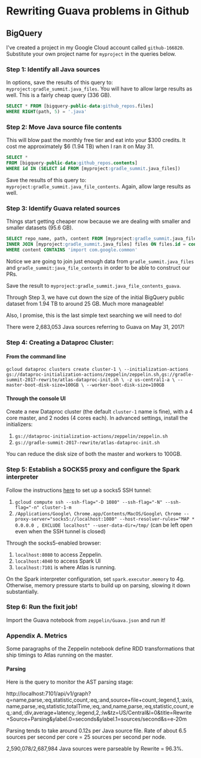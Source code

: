 # Rewriting Guava problems in Github

## BigQuery

I've created a project in my Google Cloud account called `github-166820`.
Substitute your own project name for `myproject` in the queries below.

### Step 1: Identify all Java sources

In options, save the results of this query to: `myproject:gradle_summit.java_files`.
You will have to allow large results as well. This is a fairly cheap query (336 GB).

```sql
SELECT * FROM [bigquery-public-data:github_repos.files]
WHERE RIGHT(path, 5) = '.java'
```

### Step 2: Move Java source file contents

This will blow past the monthly free tier and eat into your $300 credits.
It cost me approximately $6 (1.94 TB) when I ran it on May 31.

```sql
SELECT *
FROM [bigquery-public-data:github_repos.contents]
WHERE id IN (SELECT id FROM [myproject:gradle_summit.java_files])
```

Save the results of this query to: `myproject:gradle_summit.java_file_contents`.
Again, allow large results as well.

### Step 3: Identify Guava related sources

Things start getting cheaper now because we are dealing with smaller and smaller datasets
(95.6 GB).

```sql
SELECT repo_name, path, content FROM [myproject:gradle_summit.java_file_contents] contents
INNER JOIN [myproject:gradle_summit.java_files] files ON files.id = contents.id
WHERE content CONTAINS 'import com.google.common'
```

Notice we are going to join just enough data from `gradle_summit.java_files`
and `gradle_summit:java_file_contents` in order to be able to construct our PRs.

Save the result to `myproject:gradle_summit.java_file_contents_guava`.

Through Step 3, we have cut down the size of the initial BigQuery public dataset
from 1.94 TB to around 25 GB. Much more manageable!

Also, I promise, this is the last simple text searching we will need to do!

There were 2,683,053 Java sources referring to Guava on May 31, 2017!

### Step 4: Creating a Dataproc Cluster:

#### From the command line

`gcloud dataproc clusters create cluster-1 \
  --initialization-actions gs://dataproc-initialization-actions/zeppelin/zeppelin.sh,gs://gradle-summit-2017-rewrite/atlas-dataproc-init.sh \
  -z us-central1-a \
  --master-boot-disk-size=100GB \
  --worker-boot-disk-size=100GB`

#### Through the console UI

Create a new Dataproc cluster (the default `cluster-1` name is fine), with a 4 core master, and 2 nodes (4 cores each). In advanced settings, install the initializers:

1) `gs://dataproc-initialization-actions/zeppelin/zeppelin.sh`
2) `gs://gradle-summit-2017-rewrite/atlas-dataproc-init.sh`

You can reduce the disk size of both the master and workers to 100GB.

### Step 5: Establish a SOCKS5 proxy and configure the Spark interpreter

Follow the instructions [here](https://cloud.google.com/dataproc/docs/concepts/cluster-web-interfaces) to set up a socks5 SSH tunnel:

1) `gcloud compute ssh --ssh-flag="-D 1080" --ssh-flag="-N" --ssh-flag="-n" cluster-1-m`
2) `/Applications/Google\ Chrome.app/Contents/MacOS/Google\ Chrome --proxy-server="socks5://localhost:1080" --host-resolver-rules="MAP * 0.0.0.0 , EXCLUDE localhost" --user-data-dir=/tmp/` (can be left open even when the SSH tunnel is closed)

Through the socks5-enabled browser:
1) `localhost:8080` to access Zeppelin.
2) `localhost:4040` to access Spark UI
3) `localhost:7101` is where Atlas is running.

On the Spark interpreter configuration, set `spark.executor.memory` to 4g. Otherwise,
memory pressure starts to build up on parsing, slowing it down substantially.

### Step 6: Run the fixit job!

Import the Guava notebook from `zeppelin/Guava.json` and run it!

### Appendix A. Metrics

Some paragraphs of the Zeppelin notebook define RDD transformations that ship timings to Atlas running on the master.

#### Parsing

Here is the query to monitor the AST parsing stage:

http://localhost:7101/api/v1/graph?q=name,parse,:eq,statistic,count,:eq,:and,source+file+count,:legend,1,:axis,name,parse,:eq,statistic,totalTime,:eq,:and,name,parse,:eq,statistic,count,:eq,:and,:div,average+latency,:legend,2,:lw&tz=US/Central&l=0&title=Rewrite+Source+Parsing&ylabel.0=seconds&ylabel.1=sources/second&s=e-20m

Parsing tends to take around 0.12s per Java source file.
Rate of about 6.5 sources per second per core = 25 sources per second per node.

2,590,078/2,687,984 Java sources were parseable by Rewrite = 96.3%.
